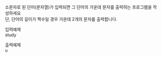 소문자로 된 단어(문자열)가 입력되면 그 단어의 가운데 문자를 출력하는 프로그램을 작성하세요  
단, 단어의 길이가 짝수일 경우 가운데 2개의 문자를 출력합니다.

입력예제  
study

출력예제  
u